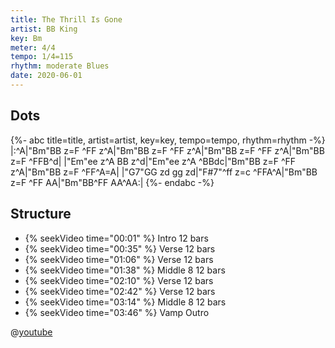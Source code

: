 ```yaml
---
title: The Thrill Is Gone
artist: BB King
key: Bm
meter: 4/4
tempo: 1/4=115
rhythm: moderate Blues
date: 2020-06-01
---
```


## Dots

<!-- prettier-ignore -->
{%- abc title=title, artist=artist, key=key, tempo=tempo, rhythm=rhythm -%}
|:^A|"Bm"BB z=F ^FF z^A|"Bm"BB z=F ^FF z^A|"Bm"BB z=F ^FF z^A|"Bm"BB z=F ^FFB^d|
|"Em"ee z^A BB z^d|"Em"ee z^A ^BBdc|"Bm"BB z=F ^FF z^A|"Bm"BB z=F ^FF^A=A|
|"G7"GG zd gg zd|"F#7"^ff z=c ^FFA^A|"Bm"BB z=F ^FF AA|"Bm"BB^FF AA^AA:|
{%- endabc -%}

## Structure

- {% seekVideo time="00:01" %} Intro 12 bars
- {% seekVideo time="00:35" %} Verse 12 bars
- {% seekVideo time="01:06" %} Verse 12 bars
- {% seekVideo time="01:38" %} Middle 8 12 bars
- {% seekVideo time="02:10" %} Verse 12 bars
- {% seekVideo time="02:42" %} Verse 12 bars
- {% seekVideo time="03:14" %} Middle 8 12 bars
- {% seekVideo time="03:46" %} Vamp Outro

@[youtube](oica5jG7FpU)
